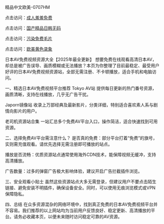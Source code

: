 精品中文欧美-0707HM

点击访问：<a href="https://rtj-3zo.pages.dev/">成人羞羞免费</a>

点击访问：<a href="https://tfda.pages.dev/">国产精品日韩无码</a>

点击访问：<a href="https://fdhf-454.pages.dev/">污染免费毛片</a>

点击访问：<a href="https://gfd-5xg.pages.dev/">欧美黄色录象</a>

日本AV免费视频资源大全【2025年最全更新】
想要免费在线观看高清日本AV，却总是被广告误导、画质模糊或无法播放？本页为你整理了目前最稳定、最受用户好评的日本AV免费视频资源站，全部无需注册、不卡顿播放，适合手机和电脑访问。

一、精选日本AV免费视频平台推荐
Tokyo AV站
提供每日更新的热门番号资源，画质清晰，支持在线播放，几乎无广告干扰。

Japorn镜像站
收录上万部经典及最新影片，分类详细，特别适合喜欢素人系与剧情向影片的用户。

老司机资源站合集
一站汇总多个免费AV平台入口，操作简洁，适合快速找到可用资源。

二、选择免费AV平台需注意什么？
是否真的免费：部分平台打着“免费”的旗号，实则需充值观看。请优先选择无需注册即可播放的站点。

播放是否流畅：优质资源站点通常使用海外CDN技术，能保障视频无缓冲，支持高清播放。

广告数量：过多的弹窗广告极大影响体验，建议开启广告拦截插件浏览。

三、安全观看小贴士
虽然这些资源站点大多无需登录，但建议用户不要点击陌生链接、避免安装不明插件，确保设备安全。同时，可以使用无痕浏览模式或VPN保障隐私。

四、总结
在众多资源混杂的网络环境中，找到真正免费的日本AV免费视频平台并不容易。我们推荐的以上网站均为当前用户反馈良好、稳定更新、高清播放的平台。请务必收藏本页，以便未来随时访问稳定可靠的AV资源。





<span style="display:none;">[Canonical link](https://github.com/inn234/26589 ）</span>
